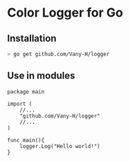 # Color Logger for Go

## Installation

```bash
> go get github.com/Vany-H/logger
```

## Use in modules

```golang
package main

import (
    //...
    "github.com/Vany-H/logger"
    //...
)

func main(){
    logger.Log("Hello world!")
}
```